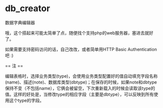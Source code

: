 # db_creator
数据字典编辑器

哦，这个搭起来可能太简单了点，随便找个支持php的web服务器，塞进去就好了。

如果需要支持密码访问的话，自己改改，或者简单用HTTP Basic Authentication吧 :)

== 注 ==

编辑表格时，选择业务类型(type)，会使用业务类型配置好的值自动填充字段名称(name)、描述(note)、数据库类型(dbtype)；在保存的时候，如果note和dbtype保持不变（不包括name），它俩会被留空，下次重新载入的时候会读取该type的值。这样的好处是，当修改type的相应字段（主要是dbtype），可以反映到所有使用这个type的字段。
